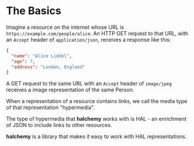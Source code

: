 # The Basics
Imagine a resource on the internet whose URL is `https://example.com/people/alice`.  An HTTP GET request to that URL, with an `Accept` header of `application/json`, receives a response like this:
```json
{
  "name": "Alice Liddel",
  "age": 7,
  "address": "London, England"
}
```
A GET request to the same URL with an `Accept` header of `image/jpeg` receives a image representation of the same Person.

When a representation of a resource contains links, we call the media type of that representation "hypermedia".

The type of hypermedia that **halchemy** works with is HAL - an enrichment of JSON to include links to other resources.

**halchemy** is a library that makes it easy to work with HAL representations.
